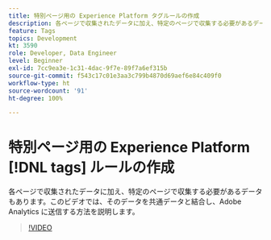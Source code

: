 ```yaml
---
title: 特別ページ用の Experience Platform タグルールの作成
description: 各ページで収集されたデータに加え、特定のページで収集する必要があるデータもあります。このビデオでは、そのデータを共通データと結合し、Adobe Analytics に送信する方法を説明します。
feature: Tags
topics: Development
kt: 3590
role: Developer, Data Engineer
level: Beginner
exl-id: 7cc9ea3e-1c31-4dac-9f7e-89f7a6ef315b
source-git-commit: f543c17c01e3aa3c799b4870d69aef6e84c409f0
workflow-type: ht
source-wordcount: '91'
ht-degree: 100%

---
```


# 特別ページ用の Experience Platform [!DNL tags] ルールの作成

各ページで収集されたデータに加え、特定のページで収集する必要があるデータもあります。このビデオでは、そのデータを共通データと結合し、Adobe Analytics に送信する方法を説明します。

>[!VIDEO](https://video.tv.adobe.com/v/28770/?quality=12&learn=on)
